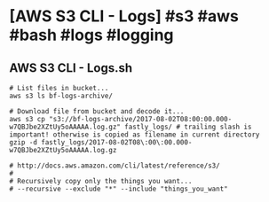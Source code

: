 # [AWS S3 CLI - Logs] #s3 #aws #bash #logs #logging

## AWS S3 CLI - Logs.sh

```shell
# List files in bucket...
aws s3 ls bf-logs-archive/

# Download file from bucket and decode it...
aws s3 cp "s3://bf-logs-archive/2017-08-02T08:00:00.000-w7QBJbe2XZtUy5oAAAAA.log.gz" fastly_logs/ # trailing slash is important! otherwise is copied as filename in current directory
gzip -d fastly_logs/2017-08-02T08\:00\:00.000-w7QBJbe2XZtUy5oAAAAA.log.gz

# http://docs.aws.amazon.com/cli/latest/reference/s3/
#
# Recursively copy only the things you want...
# --recursive --exclude "*" --include "things_you_want"
```

